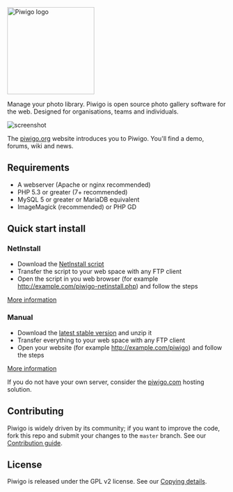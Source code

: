 <img src="https://piwigo.org/plugins/piwigo-piwigodotorg/images/piwigo.org.svg" width="200" alt="Piwigo logo">

Manage your photo library. Piwigo is open source photo gallery software for the web. Designed for organisations, teams and individuals.

![screenshot](https://piwigo.org/screenshots/github-screenshot-2.10.jpg)

The [piwigo.org](https://piwigo.org) website introduces you to Piwigo. You'll find a demo, forums, wiki and news.
 
## Requirements

 * A webserver (Apache or nginx recommended)
 * PHP 5.3 or greater (7+ recommended)
 * MySQL 5 or greater or MariaDB equivalent
 * ImageMagick (recommended) or PHP GD

## Quick start install

### NetInstall

 * Download the [NetInstall script](https://piwigo.org/download/dlcounter.php?code=netinstall)
 * Transfer the script to your web space with any FTP client
 * Open the script in you web browser (for example http://example.com/piwigo-netinstall.php) and follow the steps

[More information](https://piwigo.org/doc/doku.php?id=user_documentation:learn:install:netinstall)

### Manual

 * Download the [latest stable version](https://piwigo.org/download/dlcounter.php?code=latest) and unzip it
 * Transfer everything to your web space with any FTP client
 * Open your website (for example http://example.com/piwigo) and follow the steps

[More information](https://piwigo.org/doc/doku.php?id=user_documentation:learn:install:installation_manual)

If you do not have your own server, consider the [piwigo.com](https://piwigo.com/) hosting solution.

## Contributing

Piwigo is widely driven by its community; if you want to improve the code, fork this repo and submit your changes to the `master` branch. See our [Contribution guide](https://github.com/Piwigo/Piwigo/blob/master/docs/CONTRIBUTING.md).

## License

Piwigo is released under the GPL v2 license. See our [Copying details](https://github.com/Piwigo/Piwigo/blob/master/COPYING.txt).
